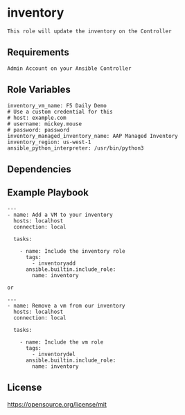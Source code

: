 inventory
=========
```
This role will update the inventory on the Controller
```
Requirements
------------
```
Admin Account on your Ansible Controller
```
Role Variables
--------------
```
inventory_vm_name: F5 Daily Demo
# Use a custom credential for this
# host: example.com
# username: mickey.mouse
# password: password
inventory_managed_inventory_name: AAP Managed Inventory
inventory_region: us-west-1
ansible_python_interpreter: /usr/bin/python3

```
Dependencies
------------

Example Playbook
----------------
```
---
- name: Add a VM to your inventory
  hosts: localhost
  connection: local

  tasks:

    - name: Include the inventory role
      tags:
        - inventoryadd
      ansible.builtin.include_role:
        name: inventory

or

---
- name: Remove a vm from our inventory
  hosts: localhost
  connection: local

  tasks:

    - name: Include the vm role
      tags:
        - inventorydel
      ansible.builtin.include_role:
        name: inventory
```
License
-------

https://opensource.org/license/mit